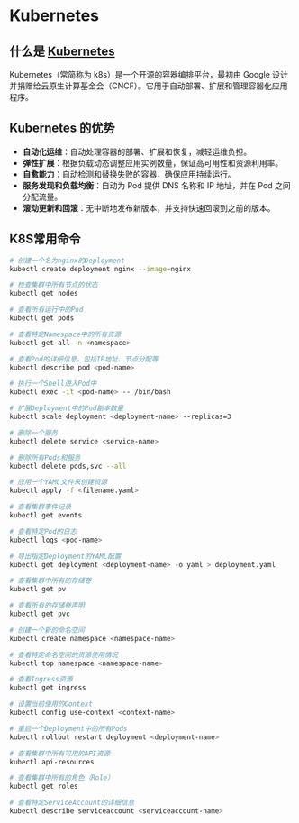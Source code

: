 # Kubernetes

## 什么是 [Kubernetes](https://kubernetes.io/)

Kubernetes（常简称为 k8s）是一个开源的容器编排平台，最初由 Google 设计并捐赠给云原生计算基金会（CNCF）。它用于自动部署、扩展和管理容器化应用程序。

<DocsAD/>

## Kubernetes 的优势

- **自动化运维**：自动处理容器的部署、扩展和恢复，减轻运维负担。
- **弹性扩展**：根据负载动态调整应用实例数量，保证高可用性和资源利用率。
- **自愈能力**：自动检测和替换失败的容器，确保应用持续运行。
- **服务发现和负载均衡**：自动为 Pod 提供 DNS 名称和 IP 地址，并在 Pod 之间分配流量。
- **滚动更新和回滚**：无中断地发布新版本，并支持快速回滚到之前的版本。

## K8S常用命令

```bash
# 创建一个名为nginx的Deployment
kubectl create deployment nginx --image=nginx

# 检查集群中所有节点的状态
kubectl get nodes

# 查看所有运行中的Pod
kubectl get pods

# 查看特定Namespace中的所有资源
kubectl get all -n <namespace>

# 查看Pod的详细信息，包括IP地址、节点分配等
kubectl describe pod <pod-name>

# 执行一个Shell进入Pod中
kubectl exec -it <pod-name> -- /bin/bash

# 扩展Deployment中的Pod副本数量
kubectl scale deployment <deployment-name> --replicas=3

# 删除一个服务
kubectl delete service <service-name>

# 删除所有Pods和服务
kubectl delete pods,svc --all

# 应用一个YAML文件来创建资源
kubectl apply -f <filename.yaml>

# 查看集群事件记录
kubectl get events

# 查看特定Pod的日志
kubectl logs <pod-name>

# 导出指定Deployment的YAML配置
kubectl get deployment <deployment-name> -o yaml > deployment.yaml

# 查看集群中所有的存储卷
kubectl get pv

# 查看所有的存储卷声明
kubectl get pvc

# 创建一个新的命名空间
kubectl create namespace <namespace-name>

# 查看特定命名空间的资源使用情况
kubectl top namespace <namespace-name>

# 查看Ingress资源
kubectl get ingress

# 设置当前使用的Context
kubectl config use-context <context-name>

# 重启一个Deployment中的所有Pods
kubectl rollout restart deployment <deployment-name>

# 查看集群中所有可用的API资源
kubectl api-resources

# 查看集群中所有的角色（Role）
kubectl get roles

# 查看特定ServiceAccount的详细信息
kubectl describe serviceaccount <serviceaccount-name>
